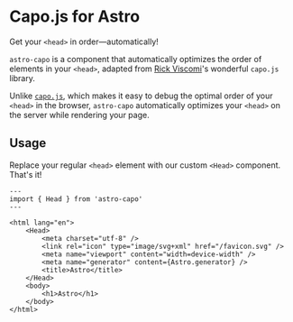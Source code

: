 # Capo.js for Astro

Get your `<head>` in order—automatically!

`astro-capo` is a component that automatically optimizes the order of elements in your `<head>`, adapted from [Rick Viscomi](https://twitter.com/rick_viscomi)'s wonderful `capo.js` library.

Unlike [`capo.js`](https://rviscomi.github.io/capo.js/), which makes it easy to debug the optimal order of your `<head>` in the browser, `astro-capo` automatically optimizes your `<head>` on the server while rendering your page.

## Usage

Replace your regular `<head>` element with our custom `<Head>` component. That's it!

```astro
---
import { Head } from 'astro-capo'
---

<html lang="en">
	<Head>
		<meta charset="utf-8" />
		<link rel="icon" type="image/svg+xml" href="/favicon.svg" />
		<meta name="viewport" content="width=device-width" />
		<meta name="generator" content={Astro.generator} />
		<title>Astro</title>
	</Head>
	<body>
		<h1>Astro</h1>
	</body>
</html>
```

